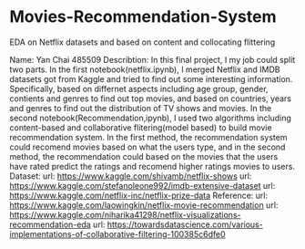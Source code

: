 # Movies-Recommendation-System
EDA on Netflix datasets and based on content and collocating flittering  

Name: Yan Chai
485509
Describtion:
In this final project, I my job could split two parts. In the first notebook(netflix.ipynb), I merged Netflix and IMDB datasets got from Kaggle and tried to
find out some interesting information. Specifically, based on differnet aspects including age group, gender, contients and genres to find out top movies, and 
based on countries, years and genres to find out the distribution of TV shows and movies. In the second notebook(Recommendation,ipynb), I used two algorithms 
including content-based and collaborative flitering(model based) to build movie recommendation system. In the first method, the recommendation system could recomend 
movies based on what the users type, and in the second method, the recommendation could based on the movies that the users have rated predict the ratings and recomend
higher ratings movies to users.
Dataset:
url: https://www.kaggle.com/shivamb/netflix-shows
url: https://www.kaggle.com/stefanoleone992/imdb-extensive-dataset
url: https://www.kaggle.com/netflix-inc/netflix-prize-data
Reference:
url: https://www.kaggle.com/laowingkin/netflix-movie-recommendation
url: https://www.kaggle.com/niharika41298/netflix-visualizations-recommendation-eda
url: https://towardsdatascience.com/various-implementations-of-collaborative-filtering-100385c6dfe0

